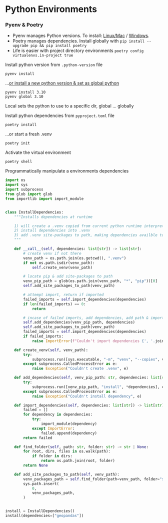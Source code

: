 # Python Environments


### Pyenv & Poetry
- Pyenv manages Python versions. To install: [Linux/Mac](https://github.com/pyenv/pyenv#installation) / [Windows](https://github.com/pyenv/pyenv#installation).
- Poetry manages dependencies. Install globally with `pip install --upgrade pip && pip install poetry`
- Life is easier with project directory environments `poetry config virtualenvs.in-project true`
  
Install python version from `.python-version` file

```shell
pyenv install
```

...[or install a new python version & set as global python](https://github.com/pyenv/pyenv?tab=readme-ov-file#usage)

```shell
pyenv install 3.10
pyenv global 3.10
```

Local sets the python to use to a specific dir, global ... globally 


Install python dependencies from `pyproject.toml` file

```shell
poetry install
```

...or start a fresh .venv

```shell
poetry init
```

Activate the virtual environment

```shell
poetry shell
```





Programmatically manipulate a environments dependencies

```python
import os
import sys
import subprocess
from glob import glob
from importlib import import_module


class InstallDependencies:
    """Installs dependencies at runtime

    1) will create a .venv copied from current python runtime interpreter
    2) install dependencies into .venv
    3) add .venv site-packages to path, making dependencies availble to runtime interpreter
    """

    def __call__(self, dependencies: list[str]) -> list[str]:
        # create venv if not there
        venv_path = os.path.join(os.getcwd(), ".venv")
        if not os.path.isdir(venv_path):
            self.create_venv(venv_path)

        # locate pip & add site-packages to path
        venv_pip_path = glob(os.path.join(venv_path, "*", "pip"))[0]
        self.add_site_packages_to_path(venv_path)

        # attempt import, return if imported
        failed_imports = self.import_dependencies(dependencies)
        if len(failed_imports) == 0:
            return

        # incase of failed imports, add dependencies, add path & import
        self.add_dependencies(venv_pip_path, dependencies)
        self.add_site_packages_to_path(venv_path)
        failed_imports = self.import_dependencies(dependencies)
        if failed_imports:
            raise ImportError(f"Couldn't import dependencies {', '.join(failed_imports)}")

    def create_venv(self, venv_path):
        try:
            subprocess.run([sys.executable, "-m", "venv", "--copies", venv_path], check=True)
        except subprocess.CalledProcessError as e:
            raise Exception("Couldn't create .venv", e)

    def add_dependencies(self, venv_pip_path: str, dependencies: list[str]):
        try:
            subprocess.run([venv_pip_path, "install", *dependencies], check=True)
        except subprocess.CalledProcessError as e:
            raise Exception("Couldn't install dependency", e)

    def import_dependencies(self, dependencies: list[str]) -> list[str]:
        failed = []
        for dependency in dependencies:
            try:
                import_module(dependency)
            except ImportError:
                failed.append(dependency)
        return failed

    def find_folder(self, path: str, folder: str) -> str | None:
        for root, dirs, files in os.walk(path):
            if folder in dirs:
                return os.path.join(root, folder)
        return None

    def add_site_packages_to_path(self, venv_path):
        venv_packages_path = self.find_folder(path=venv_path, folder="site-packages")
        sys.path.insert(
            0,
            venv_packages_path,
        )


install = InstallDependencies()
install(dependencies=["geopandas"])

```
